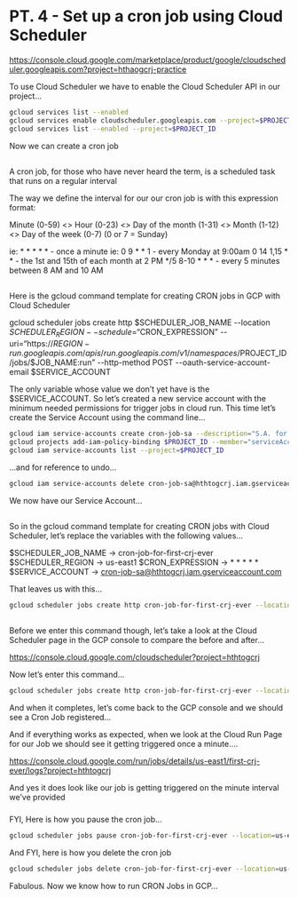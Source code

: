 # PT. 4 - Set up a cron job using Cloud Scheduler

https://console.cloud.google.com/marketplace/product/google/cloudscheduler.googleapis.com?project=hthaogcrj-practice

To use Cloud Scheduler we have to enable the Cloud Scheduler API in our project…

```sh
gcloud services list --enabled
gcloud services enable cloudscheduler.googleapis.com --project=$PROJECT_ID
gcloud services list --enabled --project=$PROJECT_ID
```

Now we can create a cron job

##

A cron job, for those who have never heard the term, is a scheduled task that runs on a regular interval

The way we define the interval for our our cron job is with this expression format: 

Minute (0-59) <> Hour (0-23) <> Day of the month (1-31) <> Month (1-12) <> Day of the week (0-7) (0 or 7 = Sunday)

ie: * * * * * - once a minute
ie: 0 9 * * 1 - every Monday at 9:00am
0 14 1,15 * * - the 1st and 15th of each month at 2 PM
*/5 8-10 * * * - every 5 minutes between 8 AM and 10 AM

##

Here is the gcloud command template for creating CRON jobs in GCP with Cloud Scheduler

gcloud scheduler jobs create http $SCHEDULER_JOB_NAME --location $SCHEDULER_REGION --schedule=“$CRON_EXPRESSION” --uri=“https://$REGION-run.googleapis.com/apis/run.googleapis.com/v1/namespaces/$PROJECT_ID/jobs/$JOB_NAME:run” --http-method POST --oauth-service-account-email $SERVICE_ACCOUNT

The only variable whose value we don’t yet have is the $SERVICE_ACCOUNT. So let’s created a new service account with the minimum needed permissions for trigger jobs in cloud run. This time let’s create the Service Account using the command line… 

```sh
gcloud iam service-accounts create cron-job-sa --description="S.A. for invoking Cloud Run Jobs via Cloud Scheduler" --display-name="cron-job-sa" --project=$PROJECT_ID
gcloud projects add-iam-policy-binding $PROJECT_ID --member="serviceAccount:cron-job-sa@$PROJECT_ID.iam.gserviceaccount.com" --role="roles/run.invoker"
gcloud iam service-accounts list --project=$PROJECT_ID
```

…and for reference to undo…

```sh
gcloud iam service-accounts delete cron-job-sa@hthtogcrj.iam.gserviceaccount.com --project=$PROJECT_ID
```

We now have our Service Account…

##

So in the gcloud command template for creating CRON jobs with Cloud Scheduler, let’s replace the variables with the following values…

$SCHEDULER_JOB_NAME -> cron-job-for-first-crj-ever
$SCHEDULER_REGION -> us-east1
$CRON_EXPRESSION -> * * * * *
$SERVICE_ACCOUNT -> cron-job-sa@hthtogcrj.iam.gserviceaccount.com

That leaves us with this…

```sh
gcloud scheduler jobs create http cron-job-for-first-crj-ever --location us-east1 --schedule="* * * * *" --uri="https://us-east1-run.googleapis.com/apis/run.googleapis.com/v1/namespaces/hthtogcrj/jobs/first-crj-ever:run" --http-method POST --oauth-service-account-email cron-job-sa@hthtogcrj.iam.gserviceaccount.com --project=$PROJECT_ID
```

##

Before we enter this command though, let’s take a look at the Cloud Scheduler page in the GCP console to compare the before and after…

https://console.cloud.google.com/cloudscheduler?project=hthtogcrj

Now let’s enter this command…

```sh
gcloud scheduler jobs create http cron-job-for-first-crj-ever --location us-east1 --schedule="* * * * *" --uri="https://us-east1-run.googleapis.com/apis/run.googleapis.com/v1/namespaces/hthtogcrj/jobs/first-crj-ever:run" --http-method POST --oauth-service-account-email cron-job-sa@hthtogcrj.iam.gserviceaccount.com --project=$PROJECT_ID
```

And when it completes, let’s come back to the GCP console and we should see a Cron Job registered…

And if everything works as expected, when we look at the Cloud Run Page for our Job we should see it getting triggered once a minute….

https://console.cloud.google.com/run/jobs/details/us-east1/first-crj-ever/logs?project=hthtogcrj

And yes it does look like our job is getting triggered on the minute interval we’ve provided

###

FYI, Here is how you pause the cron job…

```sh
gcloud scheduler jobs pause cron-job-for-first-crj-ever --location=us-east1 --project=$PROJECT_ID
```

And FYI, here is how you delete the cron job

```sh
gcloud scheduler jobs delete cron-job-for-first-crj-ever --location=us-east1 --project=$PROJECT_ID
```

Fabulous. Now we know how to run CRON Jobs in GCP…
